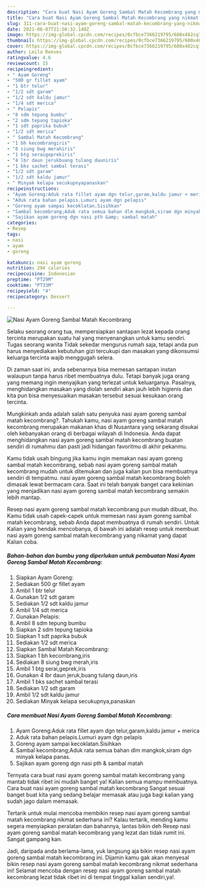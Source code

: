 ```yaml
---
description: "Cara buat Nasi Ayam Goreng Sambal Matah Kecombrang yang nikmat Untuk Jualan"
title: "Cara buat Nasi Ayam Goreng Sambal Matah Kecombrang yang nikmat Untuk Jualan"
slug: 311-cara-buat-nasi-ayam-goreng-sambal-matah-kecombrang-yang-nikmat-untuk-jualan
date: 2021-06-07T21:50:32.140Z
image: https://img-global.cpcdn.com/recipes/0cfbce7366219795/680x482cq70/nasi-ayam-goreng-sambal-matah-kecombrang-foto-resep-utama.jpg
thumbnail: https://img-global.cpcdn.com/recipes/0cfbce7366219795/680x482cq70/nasi-ayam-goreng-sambal-matah-kecombrang-foto-resep-utama.jpg
cover: https://img-global.cpcdn.com/recipes/0cfbce7366219795/680x482cq70/nasi-ayam-goreng-sambal-matah-kecombrang-foto-resep-utama.jpg
author: Leila Reeves
ratingvalue: 4.6
reviewcount: 15
recipeingredient:
- " Ayam Goreng"
- "500 gr fillet ayam"
- "1 btr telur"
- "1/2 sdt garam"
- "1/2 sdt kaldu jamur"
- "1/4 sdt merica"
- " Pelapis"
- "8 sdm tepung bumbu"
- "2 sdm tepung tapioka"
- "1 sdt paprika bubuk"
- "1/2 sdt merica"
- " Sambal Matah Kecombrang"
- "1 bh kecombrangiris"
- "8 siung bwg merahiris"
- "1 btg seraigeprekiris"
- "4 lbr daun jerukbuang tulang dauniris"
- "1 bks sachet sambal terasi"
- "1/2 sdt garam"
- "1/2 sdt kaldu jamur"
- " Minyak kelapa secukupnyapanaskan"
recipeinstructions:
- "Ayam Goreng:Aduk rata fillet ayam dgn telur,garam,kaldu jamur + merica"
- "Aduk rata bahan pelapis.Lumuri ayam dgn pelapis"
- "Goreng ayam sampai kecoklatan.Sisihkan"
- "Sambal kecombrang;Aduk rata semua bahan dlm mangkok,siram dgn minyak kelapa panas."
- "Sajikan ayam goreng dgn nasi pth &amp; sambal matah"
categories:
- Resep
tags:
- nasi
- ayam
- goreng

katakunci: nasi ayam goreng 
nutrition: 294 calories
recipecuisine: Indonesian
preptime: "PT29M"
cooktime: "PT33M"
recipeyield: "4"
recipecategory: Dessert

---
```



![Nasi Ayam Goreng Sambal Matah Kecombrang](https://img-global.cpcdn.com/recipes/0cfbce7366219795/680x482cq70/nasi-ayam-goreng-sambal-matah-kecombrang-foto-resep-utama.jpg)

Selaku seorang orang tua, mempersiapkan santapan lezat kepada orang tercinta merupakan suatu hal yang menyenangkan untuk kamu sendiri. Tugas seorang  wanita Tidak sekedar mengurus rumah saja, tetapi anda pun harus menyediakan kebutuhan gizi tercukupi dan masakan yang dikonsumsi keluarga tercinta wajib menggugah selera.

Di zaman  saat ini, anda sebenarnya bisa memesan santapan instan walaupun tanpa harus ribet membuatnya dulu. Tetapi banyak juga orang yang memang ingin menyajikan yang terlezat untuk keluarganya. Pasalnya, menghidangkan masakan yang diolah sendiri akan jauh lebih higienis dan kita pun bisa menyesuaikan masakan tersebut sesuai kesukaan orang tercinta. 



Mungkinkah anda adalah salah satu penyuka nasi ayam goreng sambal matah kecombrang?. Tahukah kamu, nasi ayam goreng sambal matah kecombrang merupakan makanan khas di Nusantara yang sekarang disukai oleh kebanyakan orang di berbagai wilayah di Indonesia. Anda dapat menghidangkan nasi ayam goreng sambal matah kecombrang buatan sendiri di rumahmu dan pasti jadi hidangan favoritmu di akhir pekanmu.

Kamu tidak usah bingung jika kamu ingin memakan nasi ayam goreng sambal matah kecombrang, sebab nasi ayam goreng sambal matah kecombrang mudah untuk ditemukan dan juga kalian pun bisa membuatnya sendiri di tempatmu. nasi ayam goreng sambal matah kecombrang boleh dimasak lewat bermacam cara. Saat ini telah banyak banget cara kekinian yang menjadikan nasi ayam goreng sambal matah kecombrang semakin lebih mantap.

Resep nasi ayam goreng sambal matah kecombrang pun mudah dibuat, lho. Kamu tidak usah capek-capek untuk memesan nasi ayam goreng sambal matah kecombrang, sebab Anda dapat membuatnya di rumah sendiri. Untuk Kalian yang hendak mencobanya, di bawah ini adalah resep untuk membuat nasi ayam goreng sambal matah kecombrang yang nikamat yang dapat Kalian coba.

<!--inarticleads1-->

##### Bahan-bahan dan bumbu yang diperlukan untuk pembuatan Nasi Ayam Goreng Sambal Matah Kecombrang:

1. Siapkan  Ayam Goreng:
1. Sediakan 500 gr fillet ayam
1. Ambil 1 btr telur
1. Gunakan 1/2 sdt garam
1. Sediakan 1/2 sdt kaldu jamur
1. Ambil 1/4 sdt merica
1. Gunakan  Pelapis:
1. Ambil 8 sdm tepung bumbu
1. Siapkan 2 sdm tepung tapioka
1. Siapkan 1 sdt paprika bubuk
1. Sediakan 1/2 sdt merica
1. Siapkan  Sambal Matah Kecombrang:
1. Siapkan 1 bh kecombrang,iris
1. Sediakan 8 siung bwg merah,iris
1. Ambil 1 btg serai,geprek,iris
1. Gunakan 4 lbr daun jeruk,buang tulang daun,iris
1. Ambil 1 bks sachet sambal terasi
1. Sediakan 1/2 sdt garam
1. Ambil 1/2 sdt kaldu jamur
1. Sediakan  Minyak kelapa secukupnya,panaskan




<!--inarticleads2-->

##### Cara membuat Nasi Ayam Goreng Sambal Matah Kecombrang:

1. Ayam Goreng:Aduk rata fillet ayam dgn telur,garam,kaldu jamur + merica
1. Aduk rata bahan pelapis.Lumuri ayam dgn pelapis
1. Goreng ayam sampai kecoklatan.Sisihkan
1. Sambal kecombrang;Aduk rata semua bahan dlm mangkok,siram dgn minyak kelapa panas.
1. Sajikan ayam goreng dgn nasi pth &amp; sambal matah




Ternyata cara buat nasi ayam goreng sambal matah kecombrang yang mantab tidak ribet ini mudah banget ya! Kalian semua mampu membuatnya. Cara buat nasi ayam goreng sambal matah kecombrang Sangat sesuai banget buat kita yang sedang belajar memasak atau juga bagi kalian yang sudah jago dalam memasak.

Tertarik untuk mulai mencoba membikin resep nasi ayam goreng sambal matah kecombrang nikmat sederhana ini? Kalau tertarik, mending kamu segera menyiapkan peralatan dan bahannya, lantas bikin deh Resep nasi ayam goreng sambal matah kecombrang yang lezat dan tidak rumit ini. Sangat gampang kan. 

Jadi, daripada anda berlama-lama, yuk langsung aja bikin resep nasi ayam goreng sambal matah kecombrang ini. Dijamin kamu gak akan menyesal bikin resep nasi ayam goreng sambal matah kecombrang nikmat sederhana ini! Selamat mencoba dengan resep nasi ayam goreng sambal matah kecombrang lezat tidak ribet ini di tempat tinggal kalian sendiri,ya!.

